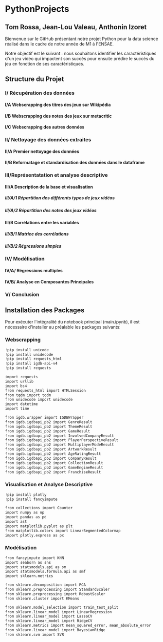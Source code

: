 # PythonProjects
## Tom Rossa, Jean-Lou Valeau, Anthonin Izoret

Bienvenue sur le GitHub présentant notre projet Python pour la data science réalisé dans le cadre de notre année de M1 à l'ENSAE.

Notre objectif est le suivant : nous souhaitons identifier les caractéristiques d'un jeu vidéo qui impactent son succès pour ensuite prédire le succès du jeu en fonction de ses caractéristiques.

## Structure du Projet

### I/ Récupération des données 
####    I/A Webscrapping des titres des jeux sur Wikipédia 
####    I/B Webscrapping des notes des jeux sur metacritic 
####    I/C Webscrapping des autres données 

### II/ Nettoyage des données extraites
####    II/A Premier nettoyage des données 
####    II/B Reformatage et standardisation des données dans le dataframe 

### III/Représentatation et analyse descriptive  
####    III/A Description de la base et visualisation 
#####        III/A/1 Répartition des différents types de jeux vidéos 
#####        III/A/2 Répartition des notes des jeux vidéos
####    III/B Corrélations entre les variables 
#####        III/B/1 Matrice des corrélations 
#####        III/B/2 Régressions simples

### IV/ Modélisation
####    IV/A/ Régressions multiples
####    IV/B/ Analyse en Composantes Principales

### V/ Conclusion 


## Installation des Packages

Pour exécuter l'intégralité du notebook principal (main.ipynb), il est nécessaire d'installer au préalable les packages suivants:

### Webscrapping
```bash
!pip install unicode
!pip install unidecode
!pip install requests_html
!pip install igdb-api-v4
!pip install requests

import requests 
import urllib
import bs4
from requests_html import HTMLSession
from tqdm import tqdm
from unidecode import unidecode
import datetime
import time

from igdb.wrapper import IGDBWrapper
from igdb.igdbapi_pb2 import GenreResult
from igdb.igdbapi_pb2 import ThemeResult
from igdb.igdbapi_pb2 import GameResult
from igdb.igdbapi_pb2 import InvolvedCompanyResult
from igdb.igdbapi_pb2 import PlayerPerspectiveResult
from igdb.igdbapi_pb2 import MultiplayerModeResult
from igdb.igdbapi_pb2 import ArtworkResult
from igdb.igdbapi_pb2 import AgeRatingResult
from igdb.igdbapi_pb2 import CompanyResult
from igdb.igdbapi_pb2 import CollectionResult
from igdb.igdbapi_pb2 import GameEngineResult
from igdb.igdbapi_pb2 import FranchiseResult
```

### Visualisation et Analyse Descriptive
```bash
!pip install plotly
!pip install fancyimpute

from collections import Counter
import numpy as np
import pandas as pd
import ast
import matplotlib.pyplot as plt
from matplotlib.colors import LinearSegmentedColormap
import plotly.express as px
```

### Modélisation
```bash
from fancyimpute import KNN
import seaborn as sns
import statsmodels.api as sm
import statsmodels.formula.api as smf
import sklearn.metrics

from sklearn.decomposition import PCA
from sklearn.preprocessing import StandardScaler
from sklearn.preprocessing import RobustScaler
from sklearn.cluster import KMeans

from sklearn.model_selection import train_test_split
from sklearn.linear_model import LinearRegression
from sklearn.linear_model import LassoCV
from sklearn.linear_model import RidgeCV
from sklearn.metrics import mean_squared_error, mean_absolute_error
from sklearn.linear_model import BayesianRidge
from sklearn.svm import SVR
```
